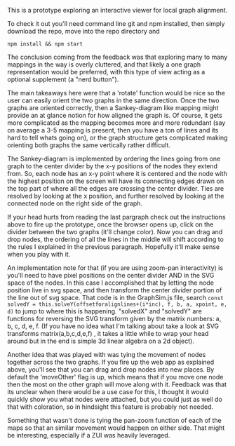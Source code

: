 This is a prototype exploring an interactive viewer for local graph alignment.

To check it out you'll need command line git and npm installed, then simply download the repo, move into the repo directory and

`npm install && npm start`

The conclusion coming from the feedback was that exploring many to many mappings in the way is overly cluttered, and
that likely a one graph representation would be preferred, with this type of view acting as a optional supplement
(a "nerd button").

The main takeaways here were that a 'rotate' function would be nice so the user can easily orient the two graphs
in the same direction. Once the two graphs are oriented correctly, then a Sankey-diagram like mapping might provide an
at glance notion for how aligned the graph is. Of course, it gets more complicated as the mapping becomes more and more
redundant (say on average a 3-5 mapping is present, then you have a ton of lines and its hard to tell whats going on),
or the graph structure gets complicated making orienting both graphs the same vertically rather difficult.

The Sankey-diagram is implemented by ordering the lines going from one graph to the center divider by the x-y positions
 of the nodes they extend from. So, each node has an x-y point where it is centered and the node with the highest
 position on the screen will have its connecting edges drawn on the top part of where all the edges are crossing the
 center divider. Ties are resolved by looking at the x position, and further resolved by looking at the connected node
 on the right side of the graph.


If your head hurts from reading the last pargraph check out the instructions above to fire up the prototype, once the
browser opens up, click on the divider between the two graphs (it'll change color). Now you can drag and drop nodes, the
ordering of all the lines in the middle will shift according to the rules I explained in the previous paragraph.
Hopefully it'll make sense when you play with it.

An implementation note for that (if you are using zoom-pan interactivity) is you'll need to have pixel positions
on the center divider AND in the SVG space of the nodes. In this case I accomplished that by letting the node position
live in svg space, and then transform the center divider portion of the line out of svg space. That code is in the
GraphSim.js file, search `const solvedY = this.solveY(offsetforalignlines+(i*inc), f, b, a, xpoint, e, d)` to jump to
where this is happening. "solvedX" and "solvedY" are functions for reversing the SVG transform given by the matrix
numbers: a, b, c, d, e, f. (If you have no idea what I'm talking about take a look at SVG transforms matrix(a,b,c,d,e,f)
 , it takes a little while to wrap your head around but in the end is simple 3d linear algebra on a 2d object).


Another idea that was played with was tying the movement of nodes together across the two graphs.
If you fire up the web app as explained above, you'll see that you can drag and drop nodes into new places.
By default the 'moveOther' flag is up, which means that if you move one node then the most on the other graph will move
along with it. Feedback was that its unclear when there would be a use case for this, I thought it would quickly show
you what nodes were attached, but you could just as well do that with coloration, so in hindsight this feature is
probably not needed.

Something that wasn't done is tying the pan-zoom function of each of the maps so that an similar movement would happen
on either side. That might be interesting, especially if a ZUI was heavily leveraged.
